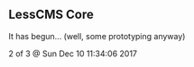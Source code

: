 LessCMS Core
------------

It has begun... (well, some prototyping anyway)

2 of 3 @ Sun Dec 10 11:34:06 2017

